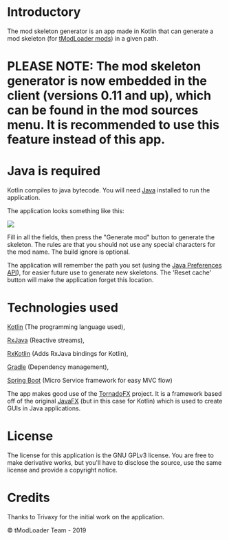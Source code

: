 # Introductory
The mod skeleton generator is an app made in Kotlin that can generate a mod skeleton 
(for [tModLoader mods](https://tmodloader.net/)) in a given path.

# PLEASE NOTE: The mod skeleton generator is now embedded in the client (versions 0.11 and up), which can be found in the mod sources menu. It is recommended to use this feature instead of this app.

# Java is required
Kotlin compiles to java bytecode. You will need [Java](https://www.java.com/en/download/) installed to run the application.

The application looks something like this:

![](https://i.imgur.com/WdTZ8V5.png)

Fill in all the fields, then press the "Generate mod" button to generate the skeleton.
The rules are that you should not use any special characters for the mod name. 
The build ignore is optional.

The application will remember the path you set (using the [Java Preferences API](https://docs.oracle.com/javase/8/docs/technotes/guides/preferences/index.html)), 
for easier future use to generate new skeletons. The 'Reset cache' button will make the application forget this location.

# Technologies used
[Kotlin](https://kotlinlang.org/) (The programming language used),
 
[RxJava](https://github.com/ReactiveX/RxJava) (Reactive streams), 

[RxKotlin](https://github.com/ReactiveX/RxKotlin) (Adds RxJava bindings for Kotlin),

[Gradle](https://gradle.org/) (Dependency management), 

[Spring Boot](https://spring.io/) (Micro Service framework for easy MVC flow)

The app makes good use of the [TornadoFX](https://github.com/edvin/tornadofx) project. 
It is a framework based off of the original [JavaFX](https://openjfx.io/) (but in this case for Kotlin) which is used to create GUIs in Java applications.

# License
The license for this application is the GNU GPLv3 license.
You are free to make derivative works, but you'll have to disclose the source, use the same license and provide a copyright notice.

# Credits
Thanks to Trivaxy for the initial work on the application.

© tModLoader Team - 2019

